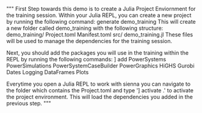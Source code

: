 """
First Step towards this demo is to create a Julia Project Enviornment for the training session. Within your Julia REPL, you can create a new project by running the following command:
    generate demo_training
This will create a new folder called demo_training with the following structure:
    demo_training/
        Project.toml
        Manifest.toml
        src/
            demo_training.jl
These files will be used to manage the dependencies for the training session.

Next, you should add the packages you will use in the training within the REPL by running the following commands:
    ] add PowerSystems PowerSimulations PowerSystemCaseBuilder PowerGraphics HiGHS Gurobi Dates Logging DataFrames Plots

Everytime you open a Julia REPL to work with sienna you can navigate to the folder which contains the Project.toml and type '] activate .' to activate the project environment. This will load the dependencies you added in the previous step.
"""